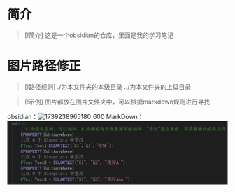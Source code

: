 # 简介

> [!简介]
> 这是一个obsidian的仓库，里面是我的学习笔记
# 图片路径修正

> [!路径规则]
> ./为本文件夹的本级目录
> ../为本文件夹的上级目录

> [!示例]
> 图片都放在图片文件夹中，可以根据markdown规则进行寻找
>
obsidian：![1739238965180|600](1739238965180.png)
MarkDown：![1739238965180.png|600](./图片/1739238965180.png)

